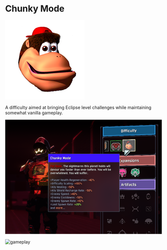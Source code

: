 # Chunky Mode
![chunky](https://github.com/HDeDeDe/ChunkyMode/blob/main/Resources/icon.png?raw=true)

A difficulty aimed at bringing Eclipse level challenges while maintaining somewhat vanilla gameplay.

![difficulty](https://github.com/HDeDeDe/ChunkyMode/blob/main/Resources/Screenshot%202024-09-20%20003117.png?raw=true)

![gameplay](https://github.com/HDeDeDe/ChunkyMode/blob/main/Resources/Risk%20of%20Rain%202%20-%202024-08-05%2012-24-11%20AM.gif?raw=true)